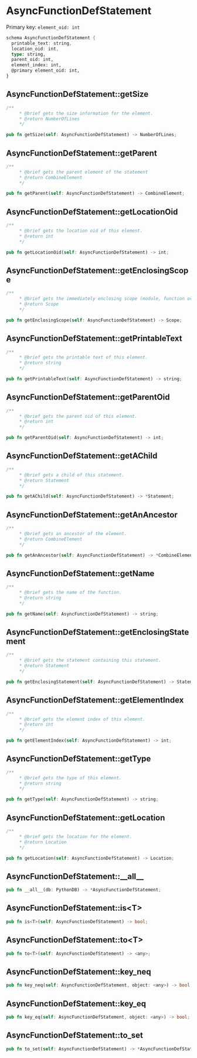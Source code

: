 # AsyncFunctionDefStatement

Primary key: `element_oid: int`

```rust
schema AsyncFunctionDefStatement {
  printable_text: string,
  location_oid: int,
  type: string,
  parent_oid: int,
  element_index: int,
  @primary element_oid: int,
}
```
## AsyncFunctionDefStatement::getSize

```rust
/**
     * @brief gets the size information for the element.
     * @return NumberOfLines
     */
```
```rust
pub fn getSize(self: AsyncFunctionDefStatement) -> NumberOfLines;
```
## AsyncFunctionDefStatement::getParent

```rust
/**
     * @brief gets the parent element of the statement
     * @return CombineElement 
     */
```
```rust
pub fn getParent(self: AsyncFunctionDefStatement) -> CombineElement;
```
## AsyncFunctionDefStatement::getLocationOid

```rust
/**
     * @brief gets the location oid of this element.
     * @return int
     */
```
```rust
pub fn getLocationOid(self: AsyncFunctionDefStatement) -> int;
```
## AsyncFunctionDefStatement::getEnclosingScope

```rust
/**
     * @brief gets the immediately enclosing scope (module, function or class) whose body contains this statement.
     * @return Scope 
     */
```
```rust
pub fn getEnclosingScope(self: AsyncFunctionDefStatement) -> Scope;
```
## AsyncFunctionDefStatement::getPrintableText

```rust
/**
     * @brief gets the printable text of this element.
     * @return string
     */
```
```rust
pub fn getPrintableText(self: AsyncFunctionDefStatement) -> string;
```
## AsyncFunctionDefStatement::getParentOid

```rust
/**
     * @brief gets the parent oid of this element.
     * @return int
     */
```
```rust
pub fn getParentOid(self: AsyncFunctionDefStatement) -> int;
```
## AsyncFunctionDefStatement::getAChild

```rust
/**
     * @brief gets a child of this statement.
     * @return Statement 
     */
```
```rust
pub fn getAChild(self: AsyncFunctionDefStatement) -> *Statement;
```
## AsyncFunctionDefStatement::getAnAncestor

```rust
/**
     * @brief gets an ancestor of the element.
     * @return CombineElement 
     */
```
```rust
pub fn getAnAncestor(self: AsyncFunctionDefStatement) -> *CombineElement;
```
## AsyncFunctionDefStatement::getName

```rust
/**
     * @brief gets the name of the function.
     * @return string 
     */
```
```rust
pub fn getName(self: AsyncFunctionDefStatement) -> string;
```
## AsyncFunctionDefStatement::getEnclosingStatement

```rust
/**
     * @brief gets the statement containing this statement.
     * @return Statement 
     */
```
```rust
pub fn getEnclosingStatement(self: AsyncFunctionDefStatement) -> Statement;
```
## AsyncFunctionDefStatement::getElementIndex

```rust
/**
     * @brief gets the element index of this element.
     * @return int
     */
```
```rust
pub fn getElementIndex(self: AsyncFunctionDefStatement) -> int;
```
## AsyncFunctionDefStatement::getType

```rust
/**
     * @brief gets the type of this element.
     * @return string
     */
```
```rust
pub fn getType(self: AsyncFunctionDefStatement) -> string;
```
## AsyncFunctionDefStatement::getLocation

```rust
/**
     * @brief gets the location for the element.
     * @return Location
     */
```
```rust
pub fn getLocation(self: AsyncFunctionDefStatement) -> Location;
```
## AsyncFunctionDefStatement::\_\_all\_\_

```rust
pub fn __all__(db: PythonDB) -> *AsyncFunctionDefStatement;
```
## AsyncFunctionDefStatement::is\<T\>

```rust
pub fn is<T>(self: AsyncFunctionDefStatement) -> bool;
```
## AsyncFunctionDefStatement::to\<T\>

```rust
pub fn to<T>(self: AsyncFunctionDefStatement) -> <any>;
```
## AsyncFunctionDefStatement::key\_neq

```rust
pub fn key_neq(self: AsyncFunctionDefStatement, object: <any>) -> bool;
```
## AsyncFunctionDefStatement::key\_eq

```rust
pub fn key_eq(self: AsyncFunctionDefStatement, object: <any>) -> bool;
```
## AsyncFunctionDefStatement::to\_set

```rust
pub fn to_set(self: AsyncFunctionDefStatement) -> *AsyncFunctionDefStatement;
```
